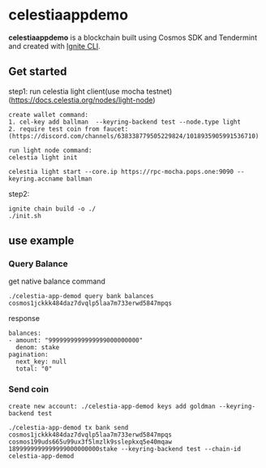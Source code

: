 # celestiaappdemo
**celestiaappdemo** is a blockchain built using Cosmos SDK and Tendermint and created with [Ignite CLI](https://ignite.com/cli).

## Get started   
step1: run celestia light client(use mocha testnet) (https://docs.celestia.org/nodes/light-node)
```
create wallet command:
1. cel-key add ballman  --keyring-backend test --node.type light
2. require test coin from faucet:(https://discord.com/channels/638338779505229824/1018935905991536710)

run light node command:
celestia light init

celestia light start --core.ip https://rpc-mocha.pops.one:9090 --keyring.accname ballman

```  
step2: 
```
ignite chain build -o ./
./init.sh
````

## use example
### Query Balance
get native balance command
```
./celestia-app-demod query bank balances cosmos1jckkk484daz7dvqlp5laa7m733erwd5847mpqs
```
response
```
balances:
- amount: "9999999999999999000000000"
  denom: stake
pagination:
  next_key: null
  total: "0"

```
### Send coin
```
create new account: ./celestia-app-demod keys add goldman --keyring-backend test

./celestia-app-demod tx bank send cosmos1jckkk484daz7dvqlp5laa7m733erwd5847mpqs cosmos199uds665u99ux3f5lmzlk9sslepkxq5e40mqaw  1899999999999999000000000stake --keyring-backend test --chain-id celestia-app-demod
```